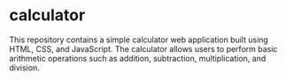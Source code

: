 ﻿# calculator 

This repository contains a simple calculator web application built using HTML, CSS, and JavaScript. The calculator allows users to perform basic arithmetic operations such as addition, subtraction, multiplication, and division.
